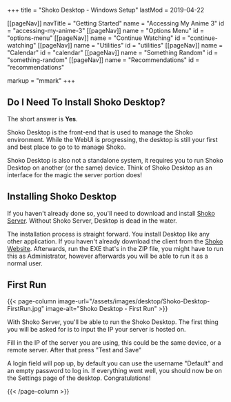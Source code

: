 +++
title = "Shoko Desktop - Windows Setup"
lastMod = 2019-04-22

[[pageNav]]
navTitle = "Getting Started"
name = "Accessing My Anime 3"
id = "accessing-my-anime-3"
[[pageNav]]
name = "Options Menu"
id = "options-menu"
[[pageNav]]
name = "Continue Watching"
id = "continue-watching"
[[pageNav]]
name = "Utilities"
id = "utilities"
[[pageNav]]
name = "Calendar"
id = "calendar"
[[pageNav]]
name = "Something Random"
id = "something-random"
[[pageNav]]
name = "Recommendations"
id = "recommendations"

markup = "mmark"
+++

## Do I Need To Install Shoko Desktop?

The short answer is **Yes**.

Shoko Desktop is the front-end that is used to manage the Shoko environment. While the WebUI is progressing, the desktop is still your first and best place to go to to manage Shoko.

Shoko Desktop is also not a standalone system, it requires you to run Shoko Desktop on another (or the same) device. Think of Shoko Desktop as an interface for the magic the server portion does!

## Installing Shoko Desktop

If you haven't already done so, you'll need to download and install [Shoko Server](https://docs.shokoanime.com/server/install_windows.html). Without Shoko Server, Desktop is dead in the water.

The installation process is straight forward. You install Desktop like any other application. If you haven't already download the client from the [Shoko Website](https://shokoanime.com/downloads/). Afterwards, run the EXE that's in the ZIP file, you might have to run this as Administrator, however afterwards you will be able to run it as a normal user.

## First Run

{{< page-column image-url="/assets/images/desktop/Shoko-Desktop-FirstRun.jpg" image-alt="Shoko Desktop - First Run" >}}

With Shoko Server, you'll be able to run the Shoko Desktop. The first thing you will be asked for is to input the IP your server is hosted on.

Fill in the IP of the server you are using, this could be the same device, or a remote server. After that press "Test and Save"

A login field will pop up, by default you can use the username "Default" and an empty password to log in. If everything went well, you should now be on the Settings page of the desktop. Congratulations!

{{< /page-column >}}
